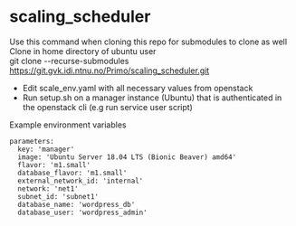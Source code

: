 # scaling_scheduler

Use this command when cloning this repo for submodules to clone as well  
Clone in home directory of ubuntu user  
git clone --recurse-submodules https://git.gvk.idi.ntnu.no/Primo/scaling_scheduler.git 

* Edit scale_env.yaml with all necessary values from openstack
* Run setup.sh on a manager instance (Ubuntu) that is authenticated in the openstack cli (e.g run service user script)

Example environment variables
```
parameters:
  key: 'manager'
  image: 'Ubuntu Server 18.04 LTS (Bionic Beaver) amd64'
  flavor: 'm1.small'
  database_flavor: 'm1.small'
  external_network_id: 'internal'
  network: 'net1'
  subnet_id: 'subnet1'
  database_name: 'wordpress_db'
  database_user: 'wordpress_admin'
```